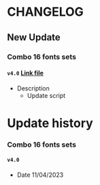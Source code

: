 # CHANGELOG
## New Update
### Combo 16 fonts sets
#### `v4.0`  [Link file](https://github.com/Black7Yuyu/Module/releases/download/fonts/Combo-16-fonts-sets.zip)
- Description
  - Update script

# Update history
### Combo 16 fonts sets
#### `v4.0`
- Date 11/04/2023